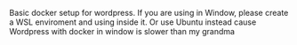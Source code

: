 Basic docker setup for wordpress.
If you are using in Window, please create a WSL enviroment and using inside it.
Or use Ubuntu instead cause Wordpress with docker in window is slower than my grandma

